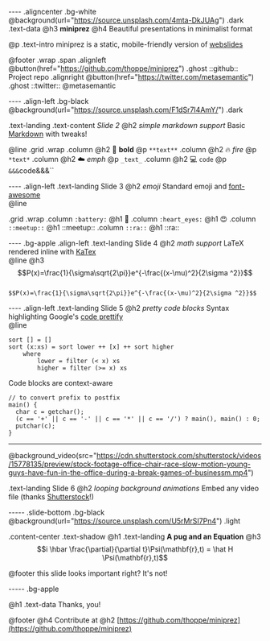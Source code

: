 ---- .aligncenter .bg-white
@background(url="https://source.unsplash.com/4mta-DkJUAg") .dark
.text-data  @h3 **miniprez** 
@h4 Beautiful presentations in minimalist format <br>

@p .text-intro 
  miniprez is a static, mobile-friendly version of [webslides](https://github.com/jlantunez/webslides)

@footer
 .wrap
  .span
   .alignleft
     @button(href="https://github.com/thoppe/miniprez") .ghost ::github:: Project repo
   .alignright
     @button(href="https://twitter.com/metasemantic") .ghost ::twitter:: @metasemantic

---- .align-left .bg-black
@background(url="https://source.unsplash.com/F1dSr7I4AmY/") .dark

.text-landing .text-content _Slide 2_
@h2 _simple markdown support_
Basic [Markdown](https://daringfireball.net/projects/markdown/syntax) with tweaks!

@line
 .grid .wrap
  .column
    @h2 :muscle: **bold**
    @p `**text**`
  .column
    @h2 :fire: *fire*
    @p `*text*`
  .column
    @h2 :cloud: _emph_
    @p `_text_`
  .column
    @h2 :computer: `code`
    @p `&&&`code&&&`` 

---- .align-left
.text-landing Slide 3
@h2 _emoji_
Standard emoji and [font-awesome](http://fontawesome.io/)  
@line

 .grid .wrap
  .column `:battery:`
    @h1 :battery:
  .column `:heart_eyes:`
    @h1 :heart_eyes:
  .column `::meetup::`
    @h1 ::meetup::
  .column `::ra::`
    @h1 ::ra:: 

---- .bg-apple .align-left
.text-landing Slide 4
@h2 _math support_
LaTeX rendered inline with [KaTex](https://github.com/Khan/KaTeX)  
@line
@h3
  $$P(x)=\frac{1}{\sigma\sqrt{2\pi}}e^{-\frac{(x-\mu)^2}{2\sigma ^2}}$$
<br>
`$$P(x)=\frac{1}{\sigma\sqrt{2\pi}}e^{-\frac{(x-\mu)^2}{2\sigma ^2}}$$`

---- .align-left 
.text-landing Slide 5
@h2 _pretty code blocks_
Syntax highlighting Google's [code prettify](https://github.com/google/code-prettify)  
@line
```
sort [] = []
sort (x:xs) = sort lower ++ [x] ++ sort higher
    where
        lower = filter (< x) xs
        higher = filter (>= x) xs
```
Code blocks are context-aware
```
// to convert prefix to postfix
main() {
  char c = getchar();
  (c == '+' || c == '-' || c == '*' || c == '/') ? main(), main() : 0;
  putchar(c);
} 
```

-----
@background_video(src="https://cdn.shutterstock.com/shutterstock/videos/15778135/preview/stock-footage-office-chair-race-slow-motion-young-guys-have-fun-in-the-office-during-a-break-games-of-businessm.mp4")

.text-landing Slide 6
@h2 _looping background animations_
Embed any video file (thanks [Shutterstock](https://www.shutterstock.com/)!)

----- .slide-bottom .bg-black
@background(url="https://source.unsplash.com/U5rMrSI7Pn4") .light

.content-center .text-shadow 
  @h1 .text-landing **A pug and an Equation**
  @h3 $$i \hbar \frac{\partial}{\partial t}\Psi(\mathbf{r},t) = \hat H \Psi(\mathbf{r},t)$$
  
@footer this slide looks important right? It's not!

----- .bg-apple

@h1 .text-data Thanks, you!

@footer
  @h4 Contribute at
  @h2 [https://github.com/thoppe/miniprez](https://github.com/thoppe/miniprez)